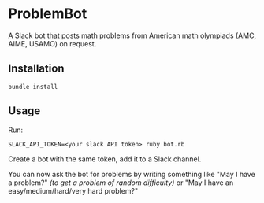 # ProblemBot

A Slack bot that posts math problems from American math olympiads (AMC, AIME, USAMO) on request.

## Installation

```
bundle install
```

## Usage

Run:
```
SLACK_API_TOKEN=<your slack API token> ruby bot.rb
```

Create a bot with the same token, add it to a Slack channel.

You can now ask the bot for problems by writing something like "May I have a problem?" _(to get a problem of random difficulty)_ or "May I have an easy/medium/hard/very hard problem?"
